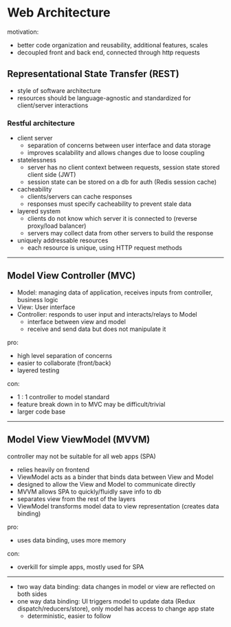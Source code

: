 # Web Architecture

motivation:

* better code organization and reusability, additional features, scales
* decoupled front and back end, connected through http requests

## Representational State Transfer (REST)

* style of software architecture
* resources should be language-agnostic and standardized for client/server interactions

### Restful architecture

* client server
  * separation of concerns between user interface and data storage
  * improves scalability and allows changes due to loose coupling
* statelessness
  * server has no client context between requests, session state stored client side (JWT)
  * session state can be stored on a db for auth (Redis session cache)
* cacheability
  * clients/servers can cache responses
  * responses must specify cacheability to prevent stale data
* layered system
  * clients do not know which server it is connected to (reverse proxy/load balancer)
  * servers may collect data from other servers to build the response
* uniquely addressable resources
  * each resource is unique, using HTTP request methods

---

## Model View Controller (MVC)

* Model: managing data of application, receives inputs from controller, business logic
* View: User interface
* Controller: responds to user input and interacts/relays to Model
  * interface between view and model
  * receive and send data but does not manipulate it

pro:

* high level separation of concerns
* easier to collaborate (front/back)
* layered testing

con:

* 1 : 1 controller to model standard
* feature break down in to MVC may be difficult/trivial
* larger code base

---

## Model View ViewModel (MVVM)

controller may not be suitable for all web apps (SPA)

* relies heavily on frontend
* ViewModel acts as a binder that binds data between View and Model
* designed to allow the View and Model to communicate directly
* MVVM allows SPA to quickly/fluidly save info to db
* separates view from the rest of the layers
* ViewModel transforms model data to view representation (creates data binding)

pro:

* uses data binding, uses more memory

con:

* overkill for simple apps, mostly used for SPA

---

* two way data binding: data changes in model or view are reflected on both sides
* one way data binding: UI triggers model to update data (Redux dispatch/reducers/store), only model has access to change app state
  * deterministic, easier to follow
